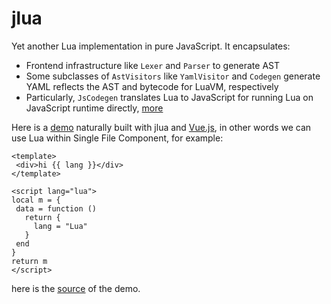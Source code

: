 # jlua

Yet another Lua implementation in pure JavaScript. It encapsulates:

* Frontend infrastructure like `Lexer` and `Parser` to generate AST
* Some subclasses of `AstVisitors` like `YamlVisitor` and `Codegen` generate YAML reflects the AST and
 bytecode for LuaVM, respectively
* Particularly, `JsCodegen` translates Lua to JavaScript for running Lua on JavaScript runtime directly, [more](https://github.com/hsiaosiyuan0/jlua/issues/4)

Here is a [demo](http://jlua.thehardways.me/) naturally built with jlua and [Vue.js](https://vuejs.org/), in other words we can use Lua within Single File Component, for example:

 ```vue
<template>
  <div>hi {{ lang }}</div>
</template>

<script lang="lua">
local m = {
  data = function ()
    return {
      lang = "Lua"
    }
  end
}
return m
</script>
```

here is the [source](https://github.com/hsiaosiyuan0/jlua-demo) of the demo.
